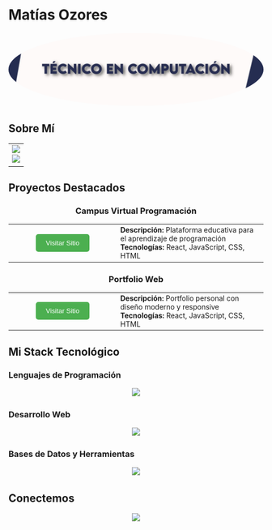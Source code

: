 # Matías Ozores

<div align="center">
  <img src="TECNICO_COMPUTACION.jpg" alt="Foto de perfil" width="1400" style="border-radius: 50%;" />
</div>

## Sobre Mí

<div align="center">
  <table>
    <tr>
      <td>
        <div align="center">
          <img src="https://img.shields.io/badge/Rol-Técnico_en_Computación-252D51?style=for-the-badge&logo=terminal&logoColor=white" />
          <br/>
          <img src="https://img.shields.io/badge/Especialidad-Desarrollo_de_Software-252D51?style=for-the-badge&logo=code&logoColor=white" />
        </div>
      </td>
    </tr>
  </table>
</div>

## Proyectos Destacados

<div align="center">
  <h3>Campus Virtual Programación</h3>
  
  <table>
    <tr>
      <td align="center" width="200">
        <a href="https://matiasozores.github.io/campus-virtual-programacion/">
          <button style="background-color: #4CAF50; color: white; padding: 10px 20px; border: none; border-radius: 5px; cursor: pointer; text-align: center;">
            Visitar Sitio
          </button>
        </a>
      </td>
      <td>
        <div align="left">
          <strong>Descripción:</strong> Plataforma educativa para el aprendizaje de programación<br/>
          <strong>Tecnologías:</strong> React, JavaScript, CSS, HTML<br/>
        </div>
      </td>
    </tr>
  </table>

  <h3>Portfolio Web</h3>
  
  <table>
    <tr>
      <td align="center" width="200">
        <a href="https://matiasozores.github.io/portfolio-web/">
          <button style="background-color: #4CAF50; color: white; padding: 10px 20px; border: none; border-radius: 5px; cursor: pointer; text-align: center;">
            Visitar Sitio
          </button>
        </a>
      </td>
      <td>
        <div align="left">
          <strong>Descripción:</strong> Portfolio personal con diseño moderno y responsive<br/>
          <strong>Tecnologías:</strong> React, JavaScript, CSS, HTML<br/>
        </div>
      </td>
    </tr>
  </table>
</div>

## Mi Stack Tecnológico

### Lenguajes de Programación
<div align="center">
  <img src="https://skillicons.dev/icons?i=cpp,java,js,python" />
</div>

### Desarrollo Web
<div align="center">
  <img src="https://skillicons.dev/icons?i=react,html,css,tailwind,bootstrap" />
</div>

### Bases de Datos y Herramientas
<div align="center">
  <img src="https://skillicons.dev/icons?i=mysql,git,github,vscode" />
</div>

## Conectemos

<div align="center">
  <a href="https://www.linkedin.com/in/mat%C3%ADas-ozores-57795030a/">
    <img src="https://img.shields.io/badge/LinkedIn-0077B5?style=for-the-badge&logo=linkedin&logoColor=white" />
  </a>
</div>
